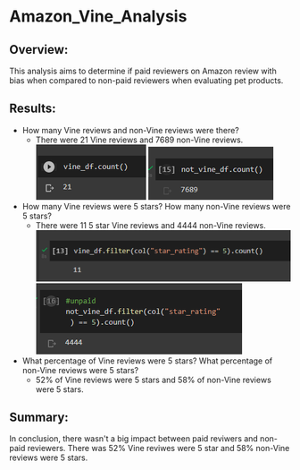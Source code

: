 # Amazon_Vine_Analysis
## Overview:
This analysis aims to determine if paid reviewers on Amazon review with bias when compared to non-paid reviewers when evaluating pet products.
## Results:
* How many Vine reviews and non-Vine reviews were there?
  * There were 21 Vine reviews and 7689 non-Vine reviews.
![Vine_21](https://github.com/gabby338414/Amazon_Vine_Analysis/blob/a3ef00c590cf8e0a3bacfa870c358ac6fa8503ad/Vine_21.PNG)
![Vine_7689](https://github.com/gabby338414/Amazon_Vine_Analysis/blob/8cfe1a61dddf37b468e29845443a6fc4835673d6/Vine_7689.PNG)
* How many Vine reviews were 5 stars? How many non-Vine reviews were 5 stars?
  * There were 11 5 star Vine reviews and 4444 non-Vine reviews.
![Vine_11](https://github.com/gabby338414/Amazon_Vine_Analysis/blob/e1d59df627c638ac216dafa1e59f98478aa9b7a1/Vine_11.PNG)
![Vine_4444](https://github.com/gabby338414/Amazon_Vine_Analysis/blob/7f936f8b1366ee3bd9f6c74a6a8d45d3ddfdfbbb/Vine_4444.PNG)
* What percentage of Vine reviews were 5 stars? What percentage of non-Vine reviews were 5 stars?
  * 52% of Vine reviews were 5 stars and 58% of non-Vine reviews were 5 stars.
## Summary:
In conclusion, there wasn't a big impact between paid reviwers and non-paid reviewers. There was 52% Vine reviwes were 5 star and 58% non-Vine reviews were 5 stars.
